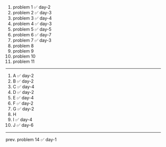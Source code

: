 1. problem 1    ✅ day-2
2. problem 2    ✅ day-3
3. problem 3    ✅ day-4
4. problem 4    ✅ day-3
5. problem 5    ✅ day-5
6. problem 6    ✅ day-7
7. problem 7    ✅ day-3
8. problem 8
9. problem 9
10. problem 10
11. problem 11

---

1. A  ✅ day-2
2. B  ✅ day-2 
3. C  ✅ day-4
4. D  ✅ day-2
5. E  ✅ day-4
6. F  ✅ day-2
7. G  ✅ day-2
8. H
9. I  ✅ day-4
10. J ✅ day-6

--- 

prev. problem 14 ✅ day-1